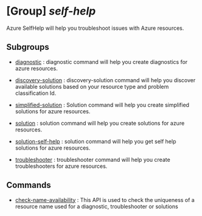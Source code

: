 # [Group] _self-help_

Azure SelfHelp will help you troubleshoot issues with Azure resources.

## Subgroups

- [diagnostic](/Commands/self-help/diagnostic/readme.md)
  : diagnostic command will help you create diagnostics for azure resources.

- [discovery-solution](/Commands/self-help/discovery-solution/readme.md)
  : discovery-solution command will help you discover available solutions based on your resource type and problem classification Id.

- [simplified-solution](/Commands/self-help/simplified-solution/readme.md)
  : Solution command will help you create simplified solutions for azure resources.

- [solution](/Commands/self-help/solution/readme.md)
  : solution command will help you create solutions for azure resources.

- [solution-self-help](/Commands/self-help/solution-self-help/readme.md)
  : solution command will help you get self help solutions for azure resources.

- [troubleshooter](/Commands/self-help/troubleshooter/readme.md)
  : troubleshooter command will help you create troubleshooters for azure resources.

## Commands

- [check-name-availability](/Commands/self-help/_check-name-availability.md)
  : This API is used to check the uniqueness of a resource name used for a diagnostic, troubleshooter or solutions

